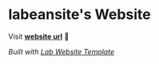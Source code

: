 
# labeansite's Website

Visit **[website url](#)** 🚀

_Built with [Lab Website Template](https://greene-lab.gitbook.io/lab-website-template-docs)_

